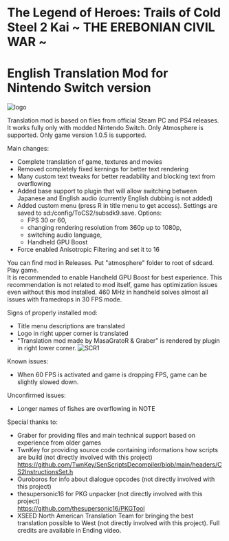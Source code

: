 # The Legend of Heroes: Trails of Cold Steel 2 Kai ~ THE EREBONIAN CIVIL WAR ~
# English Translation Mod for Nintendo Switch version

![logo](https://i.imgur.com/PsCMJI4.png)

Translation mod is based on files from official Steam PC and PS4 releases. 
It works fully only with modded Nintendo Switch. Only Atmosphere is supported.
Only game version 1.0.5 is supported.

Main changes:
- Complete translation of game, textures and movies
- Removed completely fixed kernings for better text rendering
- Many custom text tweaks for better readability and blocking text from overflowing
- Added base support to plugin that will allow switching between Japanese and English audio (currently English dubbing is not added)
- Added custom menu (press R in title menu to get access). Settings are saved to sd:/config/ToCS2/subsdk9.save. Options:
  - FPS 30 or 60, 
  - changing rendering resolution from 360p up to 1080p,
  - switching audio language,
  - Handheld GPU Boost
- Force enabled Anisotropic Filtering and set it to 16

You can find mod in Releases. Put "atmosphere" folder to root of sdcard. Play game.</br>
It is recommended to enable Handheld GPU Boost for best experience. This recommendation is not related to mod itself, game has optimization issues even without this mod installed. 460 MHz in handheld solves almost all issues with framedrops in 30 FPS mode.

Signs of properly installed mod:
- Title menu descriptions are translated
- Logo in right upper corner is translated
- "Translation mod made by MasaGratoR & Graber" is rendered by plugin in right lower corner.
![SCR1](https://i.imgur.com/cNDLZAj.jpg)

Known issues:
- When 60 FPS is activated and game is dropping FPS, game can be slightly slowed down.

Unconfirmed issues:
- Longer names of fishes are overflowing in NOTE

Special thanks to:
- Graber for providing files and main technical support based on experience from older games
- TwnKey for providing source code containing informations how scripts are build (not directly involved with this project) </br>
 https://github.com/TwnKey/SenScriptsDecompiler/blob/main/headers/CS2InstructionsSet.h
- Ouroboros for info about dialogue opcodes (not directly involved with this project)
- thesupersonic16 for PKG unpacker (not directly involved with this project)</br>
 https://github.com/thesupersonic16/PKGTool
- XSEED North American Translation Team for bringing the best translation possible to West (not directly involved with this project). Full credits are available in Ending video. 
